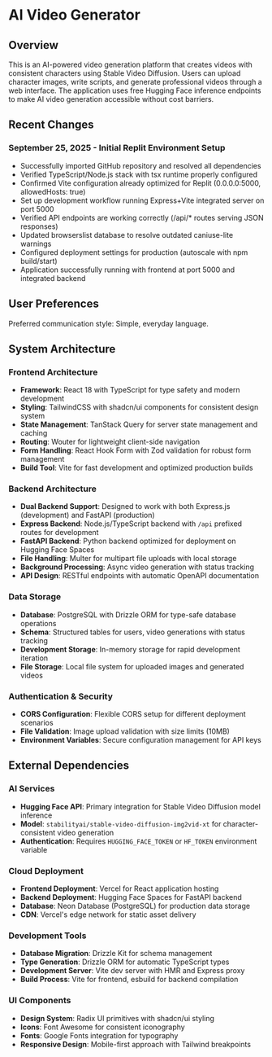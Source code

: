 # AI Video Generator

## Overview

This is an AI-powered video generation platform that creates videos with consistent characters using Stable Video Diffusion. Users can upload character images, write scripts, and generate professional videos through a web interface. The application uses free Hugging Face inference endpoints to make AI video generation accessible without cost barriers.

## Recent Changes

### September 25, 2025 - Initial Replit Environment Setup
- Successfully imported GitHub repository and resolved all dependencies
- Verified TypeScript/Node.js stack with tsx runtime properly configured
- Confirmed Vite configuration already optimized for Replit (0.0.0.0:5000, allowedHosts: true)
- Set up development workflow running Express+Vite integrated server on port 5000
- Verified API endpoints are working correctly (/api/* routes serving JSON responses)
- Updated browserslist database to resolve outdated caniuse-lite warnings
- Configured deployment settings for production (autoscale with npm build/start)
- Application successfully running with frontend at port 5000 and integrated backend

## User Preferences

Preferred communication style: Simple, everyday language.

## System Architecture

### Frontend Architecture
- **Framework**: React 18 with TypeScript for type safety and modern development
- **Styling**: TailwindCSS with shadcn/ui components for consistent design system
- **State Management**: TanStack Query for server state management and caching
- **Routing**: Wouter for lightweight client-side navigation
- **Form Handling**: React Hook Form with Zod validation for robust form management
- **Build Tool**: Vite for fast development and optimized production builds

### Backend Architecture
- **Dual Backend Support**: Designed to work with both Express.js (development) and FastAPI (production)
- **Express Backend**: Node.js/TypeScript backend with `/api` prefixed routes for development
- **FastAPI Backend**: Python backend optimized for deployment on Hugging Face Spaces
- **File Handling**: Multer for multipart file uploads with local storage
- **Background Processing**: Async video generation with status tracking
- **API Design**: RESTful endpoints with automatic OpenAPI documentation

### Data Storage
- **Database**: PostgreSQL with Drizzle ORM for type-safe database operations
- **Schema**: Structured tables for users, video generations with status tracking
- **Development Storage**: In-memory storage for rapid development iteration
- **File Storage**: Local file system for uploaded images and generated videos

### Authentication & Security
- **CORS Configuration**: Flexible CORS setup for different deployment scenarios
- **File Validation**: Image upload validation with size limits (10MB)
- **Environment Variables**: Secure configuration management for API keys

## External Dependencies

### AI Services
- **Hugging Face API**: Primary integration for Stable Video Diffusion model inference
- **Model**: `stabilityai/stable-video-diffusion-img2vid-xt` for character-consistent video generation
- **Authentication**: Requires `HUGGING_FACE_TOKEN` or `HF_TOKEN` environment variable

### Cloud Deployment
- **Frontend Deployment**: Vercel for React application hosting
- **Backend Deployment**: Hugging Face Spaces for FastAPI backend
- **Database**: Neon Database (PostgreSQL) for production data storage
- **CDN**: Vercel's edge network for static asset delivery

### Development Tools
- **Database Migration**: Drizzle Kit for schema management
- **Type Generation**: Drizzle ORM for automatic TypeScript types
- **Development Server**: Vite dev server with HMR and Express proxy
- **Build Process**: Vite for frontend, esbuild for backend compilation

### UI Components
- **Design System**: Radix UI primitives with shadcn/ui styling
- **Icons**: Font Awesome for consistent iconography
- **Fonts**: Google Fonts integration for typography
- **Responsive Design**: Mobile-first approach with Tailwind breakpoints